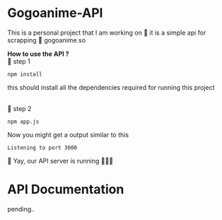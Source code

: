 # Gogoanime-API
This is a personal project that I am working on 🧰
it is a simple api for scrapping 🔪 gogoanime.so 

**How to use the API ?**
<br />
🔢 step 1
```
npm install
```
this should install all the dependencies required for running this project

<br />
🔢 step 2

```
npm app.js
```
Now you might get a output similar to this

```
Listening to port 3000
```
🥳 Yay, our API server is running 🏃‍♂️💨


# API Documentation
pending..

